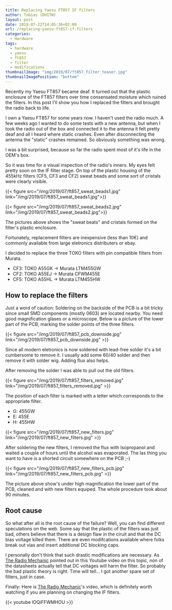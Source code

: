 ```yaml
---
title: Replacing Yaesu FT857 IF filters
author: Tobias (DH1TW)
layout: post
date: 2019-07-22T14:05:36+02:00
url: /replacing-yaesu-ft857-if-filters
categories:
  - Hardware
tags:
  - hardware
  - yaesu
  - ft857
  - filter
  - modifications
thumbnailImage: "img/2019/07/ft857_filter_teaser.jpg"
thumbnailImagePosition: "bottom"
---
```


Recently my Yaesu FT857 became deaf. It turned out that the plastic enclosure of
the FT857 filters over time consensated moisture which ruined the filters.
In this post I'll show you how I replaced the filters and brought the radio back
to life.

<!--more-->

I own a Yaesu FT857 for some years now. I haven't used the radio much. A few
weeks ago I wanted to do some tests with a new antenna, but when I took the
radio out of the box and connected it to the antenna it felt pretty deaf and
all I heard where static crashes. Even after disconnecting the antenna the
"static" crashes remained. So obviously something was wrong.

I was a bit surprised, because so far the radio spent most of it's life in
the OEM's box.

So it was time for a visual inspection of the radio's inners. My eyes felt
pretty soon on the IF filter stage. On top of the plastic housing of the 455kHz
filters (CF5, CF3 and CF2) sweat beads and some sort of cristals were clearly
visible.

{{< figure src="/img/2019/07/ft857_sweat_beads1.jpg" link="/img/2019/07/ft857_sweat_beads1.jpg">}}

{{< figure src="/img/2019/07/ft857_sweat_beads2.jpg" link="/img/2019/07/ft857_sweat_beads2.jpg">}}

The pictures above shows the "sweat beats" and cristals formed on the filter's
plastic enclosure.

Fortunately, replacement filters are inexpensive (less than 10€) and commonly
available from large eletronics distributers or ebay.

I decided to replace the three TOKO filters with pin compatible filters
from Murata.

- CF3: TOKO A55GK -> Murata LTM455GW
- CF2: TOKO A55EJ -> Murata CFWM455E
- CF5: TOKO A55HL -> Murata LTM455HW

## How to replace the filters

Just a word of caution: Soldering on the backside of the PCB is a bit tricky
since small SMD components (mostly 0603) are located nearby. You need good
magnification glases or a microscope. Below is a picture of the lower part
of the PCB, marking the solder points of the three filters.

{{< figure src="/img/2019/07/ft857_pcb_downside.jpg" link="/img/2019/07/ft857_pcb_downside.jpg" >}}

Since all modern eletronics is now soldered with lead-free solder it's a bit
cumbersome to remove it. I usually add some 60/40 solder and then remove it with
solder wig. Adding flux also helps.

After removing the solder I was able to pull out the old filters.

{{< figure src="/img/2019/07/ft857_filters_removed.jpg" link="/img/2019/07/ft857_filters_removed.jpg" >}}

The position of each filter is marked with a letter which corresponds to the
appropriate filter.

- G: 455GW
- E: 455E
- H: 455HW

{{< figure src="/img/2019/07/ft857_new_filters.jpg" link="/img/2019/07/ft857_new_filters.jpg" >}}

After soldering the new filters, I removed the flux with Isopropanol and waited
a couple of hours until the alcohol was evaporated. The las thing you want to
have is a shorted circuit somewhere on the PCB ;-)

{{< figure src="/img/2019/07/ft857_new_filters_pcb.jpg" link="/img/2019/07/ft857_new_filters_pcb.jpg" >}}

The picture above show's under high magnification the lower part of the PCB,
cleaned and with new filters equiped. The whole procedure took about 90 minutes.

## Root cause

So what after all is the root cause of the failure? Well, you can find different
speculations on the web. Some say that the plastic of the filters was just bad,
others believe that there is a design flaw in the ciruit and that the DC bias
voltage killed them. There are even modifcations available where folks break out
vias and insert additional DC blocking caps.

I personally don't think that such drastic modifications are necessary. As
[The Radio Mechanic](https://www.youtube.com/channel/UCckddeQWd8Jefct3IP8xbRw)
pointed out in this Youtube video on this topic, non of the datasheets actually
tell that DC voltages will harm the filter. So probably the bad plastic theory
is right. Time will tell... I got another spare set of filters, just in case.

Finally: Here is
[The Radio Mechanic](https://www.youtube.com/channel/UCckddeQWd8Jefct3IP8xbRw)'s
video, which is definitely worth watching if you are planning on changing the
IF filters.

{{< youtube lOQiFFWMHOU >}}
